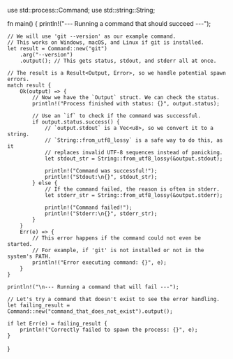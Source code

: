 use std::process::Command;
use std::string::String;

fn main() {
    println!("--- Running a command that should succeed ---");

    // We will use 'git --version' as our example command.
    // This works on Windows, macOS, and Linux if git is installed.
    let result = Command::new("git")
        .arg("--version")
        .output(); // This gets status, stdout, and stderr all at once.

    // The result is a Result<Output, Error>, so we handle potential spawn errors.
    match result {
        Ok(output) => {
            // Now we have the `Output` struct. We can check the status.
            println!("Process finished with status: {}", output.status);

            // Use an `if` to check if the command was successful.
            if output.status.success() {
                // `output.stdout` is a Vec<u8>, so we convert it to a string.
                // `String::from_utf8_lossy` is a safe way to do this, as it
                // replaces invalid UTF-8 sequences instead of panicking.
                let stdout_str = String::from_utf8_lossy(&output.stdout);
                
                println!("Command was successful!");
                println!("Stdout:\n{}", stdout_str);
            } else {
                // If the command failed, the reason is often in stderr.
                let stderr_str = String::from_utf8_lossy(&output.stderr);

                println!("Command failed!");
                println!("Stderr:\n{}", stderr_str);
            }
        }
        Err(e) => {
            // This error happens if the command could not even be started.
            // For example, if 'git' is not installed or not in the system's PATH.
            println!("Error executing command: {}", e);
        }
    }

    println!("\n--- Running a command that will fail ---");

    // Let's try a command that doesn't exist to see the error handling.
    let failing_result = Command::new("command_that_does_not_exist").output();

    if let Err(e) = failing_result {
        println!("Correctly failed to spawn the process: {}", e);
    }
}
